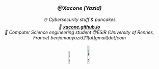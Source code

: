 <!--
<p align="center">
  <img src="https://media.tenor.com/bCfpwMjfAi0AAAAC/cat-typing.gif" alt="animated" width="36%"/>
</p>
-->
<div align="center"><i>
<h3> @Xacone (Yazid) </h3>
☃️ Cybersecurity stuff & pancakes <br>
  🌠 <b><a href="https://xacone.github.io">xacone.github.io</a></b><br>
👾 Computer Science engineering student @ESIR (University of Rennes, France) benjamaayazid21[at]gmail[dot]com <br><br>
<a href="https://www.linkedin.com/in/yazid-benjamaa/" target="_blank"><img src="https://img.shields.io/badge/LinkedIn-%230077B5.svg?&style=flat-square&logo=linkedin&logoColor=white" alt="LinkedIn" width="10%"></a>
<a href="https://app.hackthebox.com/users/1400723"><img src="https://img.shields.io/badge/-HackTheBox-%239FEF00?style=for-the-badge&logo=hackthebox&logoColor=white" alt="HackTheBox" width="12%"></a>
<br></div>
</i>
